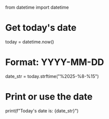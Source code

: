 from datetime import datetime

# Get today's date
today = datetime.now()

# Format: YYYY-MM-DD
date_str = today.strftime("%2025-%8-%15")

# Print or use the date
print(f"Today's date is: {date_str}")